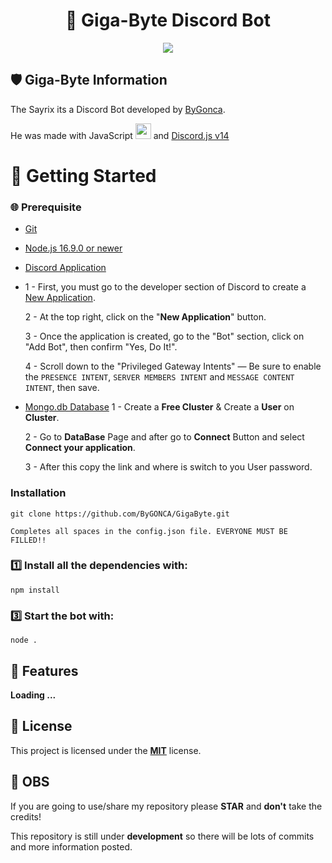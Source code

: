 <h1 align="center">🤖 Giga-Byte Discord Bot</h1>

<p align="center">
  <a href="https://github.com/ByGONCA/Sayrix">
    <img src="https://skillicons.dev/icons?i=discord,js,nodejs,git,github,vscode" />
  </a>
</p>

## 🛡 Giga-Byte Information 

The Sayrix its a Discord Bot developed by [ByGonca](https://github.com/ByGONCA).

He was made with JavaScript <img height="25" src="https://raw.githubusercontent.com/rahul-jha98/github_readme_icons/main/language_and_tools/square/javascript/javascript.png"></img> and [Discord.js v14](https://discord.js.org/#/docs/discord.js/14.2.0/general/welcome)


# 📍 Getting Started

### 🌐 Prerequisite

- [Git](https://git-scm.com/book/en/v2/Getting-Started-Installing-Git)
- [Node.js 16.9.0 or newer](https://nodejs.org/en/)
- [Discord Application](https://discord.com/developers/applications)
- 
  1 - First, you must go to the developer section of Discord to create a [New Application](https://discord.com/developers/applications).
  
  2 - At the top right, click on the "**New Application**" button.
  
  3 - Once the application is created, go to the "Bot" section, click on "Add Bot", then confirm "Yes, Do It!".
  
  4 - Scroll down to the "Privileged Gateway Intents" — Be sure to enable the `PRESENCE INTENT`, `SERVER MEMBERS INTENT` and `MESSAGE CONTENT INTENT`, then save.
- [Mongo.db Database](https://www.mongodb.com/)
  1 - Create a **Free Cluster** & Create a **User** on **Cluster**.

  2 - Go to **DataBase** Page and after go to **Connect** Button and select **Connect your application**.

  3 - After this copy the link and where is **<password>** switch to you User password.

### Installation
```sh-session
git clone https://github.com/ByGONCA/GigaByte.git
```

```sh-session
Completes all spaces in the config.json file. EVERYONE MUST BE FILLED!!
```

### 1️⃣ Install all the dependencies with:
  ```sh-session
npm install
```         

### 3️⃣ Start the bot with:
```sh-session
node .
```

## 🚀 Features
**Loading ...**

## 💼 License
This project is licensed under the **[MIT](LICENSE)** license.

## 📌 OBS
If you are going to use/share my repository please **STAR** and **don't** take the credits!

This repository is still under **development** so there will be lots of commits and more information posted.

